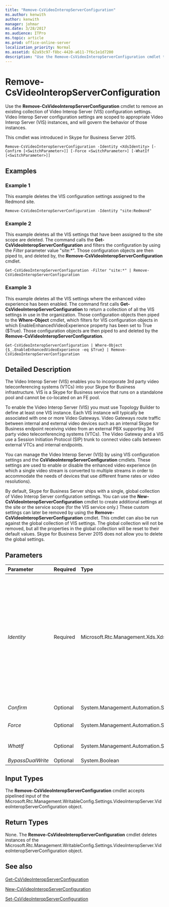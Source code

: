 ```yaml
---
title: "Remove-CsVideoInteropServerConfiguration"
ms.author: kenwith
author: kenwith
manager: johmar
ms.date: 3/28/2017
ms.audience: ITPro
ms.topic: article
ms.prod: office-online-server
localization_priority: Normal
ms.assetid: 62a93c97-f8bc-4420-a611-7f6c1e1d7200
description: "Use the Remove-CsVideoInteropServerConfiguration cmdlet to remove an existing collection of Video Interop Server (VIS) configuration settings. Video Interop Server configuration settings are scoped to appropriate Video Interop Server (VIS) instances, and will govern the behavior of those instances."
---
```


# Remove-CsVideoInteropServerConfiguration
 
Use the **Remove-CsVideoInteropServerConfiguration** cmdlet to remove an existing collection of Video Interop Server (VIS) configuration settings. Video Interop Server configuration settings are scoped to appropriate Video Interop Server (VIS) instances, and will govern the behavior of those instances.
  
This cmdlet was introduced in Skype for Business Server 2015.
  
```
Remove-CsVideoInteropServerConfiguration -Identity <XdsIdentity> [-Confirm [<SwitchParameter>]] [-Force <SwitchParameter>] [-WhatIf [<SwitchParameter>]]

```

## Examples
<a name="Examples"> </a>

### Example 1

This example deletes the VIS configuration settings assigned to the Redmond site.
  
```
Remove-CsVideoInteropServerConfiguration -Identity "site:Redmond"
```

### Example 2

This example deletes all the VIS settings that have been assigned to the site scope are deleted. The command calls the **Get-CsVideoInteropServerConfiguration** and filters the configuration by using the _Filter_ parameter value "site:*". Those configuration objects are then piped to, and deleted by, the **Remove-CsVideoInteropServerConfiguration** cmdlet.
  
```
Get-CsVideoInteropServerConfiguration -Filter "site:*" | Remove-CsVideoInteropServerConfiguration
```

### Example 3

This example deletes all the VIS settings where the enhanced video experience has been enabled. The command first calls **Get-CsVideoInteropServerConfiguration** to return a collection of all the VIS settings in use in the organization. Those configuration objects then piped to the **Where-Object** cmdlet, which filters for VIS configuration objects in which EnableEnhancedVideoExperience property has been set to True ($True). Those configuration objects are then piped to and deleted by the **Remove-CsVideoInteropServerConfiguration**.
  
```
Get-CsVideoInteropServerConfiguration | Where-Object {$_.EnableEnhancedVideoExperience -eq $True} | Remove-CsVideoInteropServerConfiguration
```

## Detailed Description
<a name="DetailedDescription"> </a>

The Video Interop Server (VIS) enables you to incorporate 3rd party video teleconferencing systems (VTCs) into your Skype for Business infrastructure. VIS is a Skype for Business service that runs on a standalone pool and cannot be co-located on an FE pool. 
  
To enable the Video Interop Server (VIS) you must use Topology Builder to define at least one VIS instance. Each VIS instance will typically be associated with one or more Video Gateways. Video Gateways route traffic between internal and external video devices such as an internal Skype for Business endpoint receiving video from an external PBX supporting 3rd party video teleconferencing systems (VTCs). The Video Gateway and a VIS use a Session Initiation Protocol (SIP) trunk to connect video calls between external VTCs and internal endpoints. 
  
You can manage the Video Interop Server (VIS) by using VIS configuration settings and the **CsVideoInteropServerConfiguration** cmdlets. These settings are used to enable or disable the enhanced video experience (in which a single video stream is converted to multiple streams in order to accommodate the needs of devices that use different frame rates or video resolutions).
  
By default, Skype for Business Server ships with a single, global collection of Video Interop Server configuration settings. You can use the **New-CsVideoInteropServerConfiguration** cmdlet to create additional settings at the site or the service scope (for the VIS service only.) These custom settings can later be removed by using the **Remove-CsVideoInteropServerConfiguration** cmdlet. This cmdlet can also be run against the global collection of VIS settings. The global collection will not be removed, but all the properties in the global collection will be reset to their default values. Skype for Business Server 2015 does not allow you to delete the global settings.
  
## Parameters
<a name="DetailedDescription"> </a>

|**Parameter**|**Required**|**Type**|**Description**|
|:-----|:-----|:-----|:-----|
| _Identity_ <br/> |Required  <br/> |Microsoft.Rtc.Management.Xds.XdsIdentity  <br/> |Unique identity assigned to the video interop service configuration settings when they were created. Video interop settings can be assigned at the global, site, or service scope (for the VideoInteropServer service only). For example, to remove settings configured at the site scope use the following syntax:  <br/>  `-Identity "site:Redmond"` <br/> Wildcard characters such as the asterisk (*) cannot be used with the  _Identity_ parameter. The **Remove-CsVideoInteropServerConfiguration** cmdlet can be run against the global settings collection. However, the global collection will not be deleted. Instead, all the properties within the collection will be reset to their default values. <br/> |
| _Confirm_ <br/> |Optional  <br/> |System.Management.Automation.SwitchParameter  <br/> |Prompts you for confirmation before executing the command.  <br/> |
| _Force_ <br/> |Optional  <br/> |System.Management.Automation.SwitchParameter  <br/> |Suppresses the display of any non-fatal error messages and completes the cmdlet operation.  <br/> |
| _WhatIf_ <br/> |Optional  <br/> |System.Management.Automation.SwitchParameter  <br/> |Describes what would happen if you executed the command without actually executing the command.  <br/> |
| _BypassDualWrite_ <br/> |Optional  <br/> |System.Boolean  <br/> |PARAMVALUE: $true | $false  <br/> |
   
## Input Types
<a name="InputTypes"> </a>

The **Remove-CsVideoInteropServerConfiguration** cmdlet accepts pipelined input of the Microsoft.Rtc.Management.WritableConfig.Settings.VideoInteropServer.VideoInteropServerConfiguration object.
  
## Return Types
<a name="ReturnTypes"> </a>

None. The **Remove-CsVideoInteropServerConfiguration** cmdlet deletes instances of the Microsoft.Rtc.Management.WritableConfig.Settings.VideoInteropServer.VideoInteropServerConfiguration object.
  
## See also
<a name="ReturnTypes"> </a>

#### 

[Get-CsVideoInteropServerConfiguration](get-csvideointeropserverconfiguration.md)
  
[New-CsVideoInteropServerConfiguration](new-csvideointeropserverconfiguration.md)
  
[Set-CsVideoInteropServerConfiguration](set-csvideointeropserverconfiguration.md)


